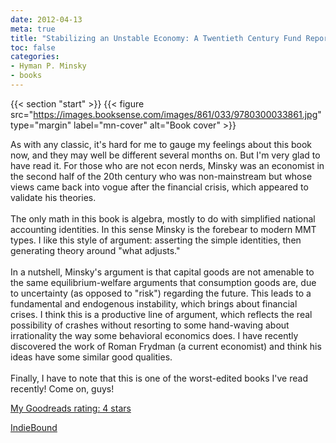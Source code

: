 ```yaml
---
date: 2012-04-13
meta: true
title: "Stabilizing an Unstable Economy: A Twentieth Century Fund Report"
toc: false
categories:
- Hyman P. Minsky
- books
---
```


{{< section "start" >}}
{{< figure src="https://images.booksense.com/images/861/033/9780300033861.jpg" type="margin" label="mn-cover" alt="Book cover" >}}

As with any classic, it's hard for me to gauge my feelings about this book now, and they may well be different several months on. But I'm very glad to have read it. For those who are not econ nerds, Minsky was an economist in the second half of the 20th century who was non-mainstream but whose views came back into vogue after the financial crisis, which appeared to validate his theories.<br /><br />The only math in this book is algebra, mostly to do with simplified national accounting identities. In this sense Minsky is the forebear to modern MMT types. I like this style of argument: asserting the simple identities, then generating theory around "what adjusts." <br /><br />In a nutshell, Minsky's argument is that capital goods are not amenable to the same equilibrium-welfare arguments that consumption goods are, due to uncertainty (as opposed to "risk") regarding the future. This leads to a fundamental and endogenous instability, which brings about financial crises. I think this is a productive line of argument, which reflects the real possibility of crashes without resorting to some hand-waving about irrationality the way some behavioral economics does. I have recently discovered the work of Roman Frydman (a current economist) and think his ideas have some similar good qualities.<br /><br />Finally, I have to note that this is one of the worst-edited books I've read recently! Come on, guys!

[My Goodreads rating: 4 stars](https://www.goodreads.com/review/show/288322033)  

[IndieBound](https://www.indiebound.org/book/9780300033861)
